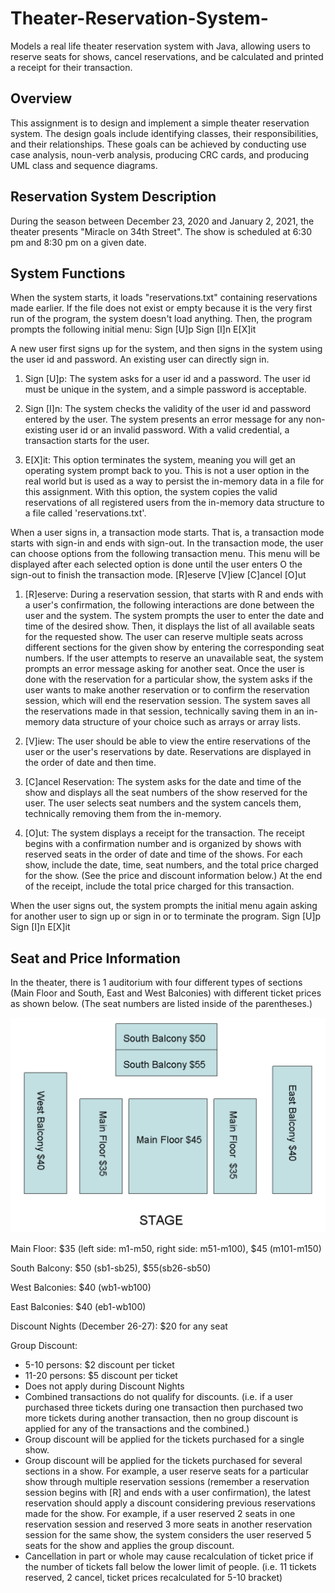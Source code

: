# Theater-Reservation-System-
Models a real life theater reservation system with Java, allowing users to reserve seats for shows, cancel reservations, and be calculated and printed a receipt for their transaction.

Overview
-----------------------------------
This assignment is to design and implement a simple theater reservation system. The design goals include identifying classes, their responsibilities, and their relationships. These goals can be achieved by conducting use case analysis, noun-verb analysis, producing CRC cards, and producing UML class and sequence diagrams.

Reservation System Description
-----------------------------------
During the season between December 23, 2020 and January 2, 2021, the theater presents "Miracle on 34th Street". The show is scheduled at 6:30 pm and 8:30 pm on a given date.

System Functions
-----------------------------------
When the system starts, it loads "reservations.txt" containing reservations made earlier. If the file does not exist or empty because it is the very first run of the program, the system doesn't load anything.
Then, the program prompts the following initial menu:
Sign [U]p   Sign [I]n   E[X]it
 
A new user first signs up for the system, and then signs in the system using the user id and password. An existing user can directly sign in.

1. Sign [U]p: The system asks for a user id and a password. The user id must be unique in the system, and a simple password is acceptable.

2. Sign [I]n: The system checks the validity of the user id and password entered by the user. The system presents an error message for any non-existing user id or an invalid password. With a valid credential, a transaction starts for the user.

3. E[X]it: This option terminates the system, meaning you will get an operating system prompt back to you. This is not a user option in the real world but is used as a way to persist the in-memory data in a file for this assignment. With this option, the system copies the valid reservations of all registered users from the in-memory data structure to a file called 'reservations.txt'.

When a user signs in, a transaction mode starts. That is, a transaction mode starts with sign-in and ends with sign-out. In the transaction mode, the user can choose options from the following transaction menu. This menu will be displayed after each selected option is done until the user enters O the sign-out to finish the transaction mode.
[R]eserve    [V]iew    [C]ancel    [O]ut     
 
1. [R]eserve: During a reservation session, that starts with R and ends with a user's confirmation, the following interactions are done between the user and the system. The system prompts the user to enter the date and time of the desired show. Then, it displays the list of all available seats for the requested show. The user can reserve multiple seats across different sections for the given show by entering the corresponding seat numbers. If the user attempts to reserve an unavailable seat, the system prompts an error message asking for another seat. Once the user is done with the reservation for a particular show, the system asks if the user wants to make another reservation or to confirm the reservation session, which will end the reservation session. The system saves all the reservations made in that session, technically saving them in an in-memory data structure of your choice such as arrays or array lists.

2. [V]iew: The user should be able to view the entire reservations of the user or the user's reservations by date. Reservations are displayed in the order of date and then time.

3. [C]ancel Reservation: The system asks for the date and time of the show and displays all the seat numbers of the show reserved for the user. The user selects seat numbers and the system cancels them, technically removing them from the in-memory.

4. [O]ut: The system displays a receipt for the transaction. The receipt begins with a confirmation number and is organized by shows with reserved seats in the order of date and time of the shows. For each show, include the date, time, seat numbers, and the total price charged for the show. (See the price and discount information below.) At the end of the receipt, include the total price charged for this transaction.

When the user signs out, the system prompts the initial menu again asking for another user to sign up or sign in or to terminate the program.
Sign [U]p   Sign [I]n   E[X]it

Seat and Price Information
-----------------------------------
In the theater, there is 1 auditorium with four different types of sections (Main Floor and South, East and West Balconies) with different ticket prices as shown below. (The seat numbers are listed inside of the parentheses.)

![Auditorium](Auditorium.png)

Main Floor: $35 (left side: m1-m50, right side: m51-m100), $45 (m101-m150)

South Balcony: $50 (sb1-sb25), $55(sb26-sb50)

West Balconies: $40 (wb1-wb100)

East Balconies: $40 (eb1-wb100)

Discount Nights (December 26-27): $20 for any seat

Group Discount:

- 5-10 persons: $2 discount per ticket
- 11-20 persons: $5 discount per ticket
- Does not apply during Discount Nights
- Combined transactions do not qualify for discounts. (i.e. if a user purchased three tickets during one transaction then purchased two more tickets during another transaction, then no group discount is applied for any of the transactions and the combined.)
- Group discount will be applied for the tickets purchased for a single show.
- Group discount will be applied for the tickets purchased for several sections in a show. For example, a user reserve seats for a particular show through multiple reservation sessions (remember a reservation session begins with [R] and ends with a user confirmation), the latest reservation should apply a discount considering previous reservations made for the show. For example, if a user reserved 2 seats in one reservation session and reserved 3 more seats in another reservation session for the same show, the system considers the user reserved 5 seats for the show and applies the group discount.
- Cancellation in part or whole may cause recalculation of ticket price if the number of tickets fall below the lower limit of people. (i.e. 11 tickets reserved, 2 cancel, ticket prices recalculated for 5-10 bracket)

